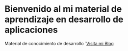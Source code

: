 # Bienvenido al mi material de aprendizaje en desarrollo de aplicaciones 
Material de conocimiento de desarrollo
´[Visita mi Blog](http://valentelopez.mobi)
